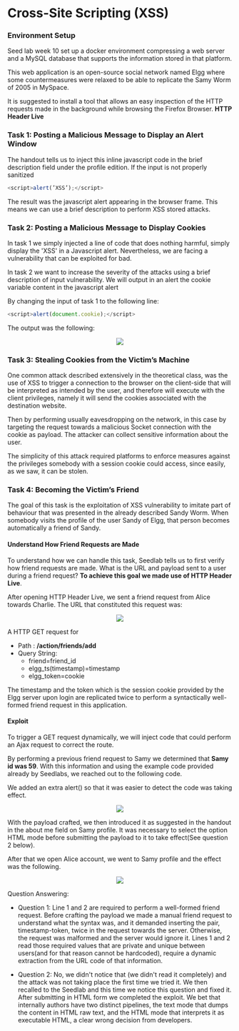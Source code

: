 # Cross-Site Scripting (XSS)

### Environment Setup

Seed lab week 10 set up a docker environment compressing a web server and a MySQL database that supports the information stored in that platform.

This web application is an open-source social network named Elgg where some countermeasures were relaxed to be able to replicate the Samy Worm of 2005 in MySpace.

It is suggested to install a tool that allows an easy inspection of the HTTP requests made in the background while browsing the Firefox Browser. **HTTP Header Live**


### Task 1: Posting a Malicious Message to Display an Alert Window

The handout tells us to inject this inline javascript code in the brief description field under the profile edition. If the input is not properly sanitized

```javascript
<script>alert(’XSS’);</script>
```

The result was the javascript alert appearing in the browser frame. This means we can use a brief description to perform XSS stored attacks.

### Task 2: Posting a Malicious Message to Display Cookies

In task 1 we simply injected a line of code that does nothing harmful, simply display the 'XSS' in a Javascript alert. Nevertheless, we are facing a vulnerability that can be exploited for bad.

In task 2 we want to increase the severity of the attacks using a brief description of input vulnerability. We will output in an alert the cookie variable content in the javascript alert

By changing the input of task 1 to the following line:
```javascript
<script>alert(document.cookie);</script>
```

The output was the following:
<div style="text-align:center">
    
![](https://i.imgur.com/P7fS4jt.png)

</div>

### Task 3: Stealing Cookies from the Victim’s Machine

One common attack described extensively in the theoretical class, was the use of XSS to trigger a connection to the browser on the client-side that will be interpreted as intended by the user, and therefore will execute with the client privileges, namely it will send the cookies associated with the destination website.

Then by performing usually eavesdropping on the network, in this case by targeting the request towards a malicious Socket connection with the cookie as payload. The attacker can collect sensitive information about the user.

The simplicity of this attack required platforms to enforce measures against the privileges somebody with a session cookie could access, since easily, as we saw, it can be stolen.


### Task 4: Becoming the Victim’s Friend


The goal of this task is the exploitation of XSS vulnerability to imitate part of behaviour that was presented in the already described Sandy Worm. When somebody visits the profile of the user Sandy of Elgg, that person becomes automatically a friend of Sandy.

#### Understand How Friend Requests are Made

To understand how we can handle this task, Seedlab tells us to first verify how friend requests are made. What is the URL and payload sent to a user during a friend request? **To achieve this goal we made use of HTTP Header Live**.

After opening HTTP Header Live, we sent a friend request from Alice towards Charlie. The URL that constituted this request was:

<div style="text-align:center">
    
![](https://i.imgur.com/HOIePD2.png)

</div>

A HTTP GET request for 

* Path : **/action/friends/add**
* Query String:
    * friend=friend_id
    * elgg_ts(timestamp)=timestamp
    * elgg_token=cookie


The timestamp and the token which is the session cookie provided by the Elgg server upon login are replicated twice to perform a syntactically well-formed friend request in this application.

#### Exploit

To trigger a GET request dynamically, we will inject code that could perform an Ajax request to correct the route. 

By performing a previous friend request to Samy we determined that **Samy id was 59**. With this information and using the example code provided already by Seedlabs, we reached out to the following code.

We added an extra alert() so that it was easier to detect the code was taking effect.

<div style="text-align:center">
    
![](https://i.imgur.com/ka29hoz.png)

</div>

With the payload crafted, we then introduced it as suggested in the handout in the about me field on Samy profile. It was necessary to select the option HTML mode before submitting the payload to it to take effect(See question 2 below).

After that we open Alice account, we went to Samy profile and the effect was the following.
<div style="text-align:center">
    
![](https://i.imgur.com/9RyDexF.png)

</div>


Question Answering:

* Question 1: Line 1 and 2 are required to perform a well-formed friend request. Before crafting the payload we made a manual friend request to understand what the syntax was, and it demanded inserting the pair, timestamp-token, twice in the request towards the server. Otherwise, the request was malformed and the server would ignore it. Lines 1 and 2 read those required values that are private and unique between users(and for that reason cannot be hardcoded), require a dynamic extraction from the URL code of that information.


* Question 2: No, we didn't notice that (we didn't read it completely) and the attack was not taking place the first time we tried it. We then recalled to the Seedlab and this time we notice this question and fixed it. After submitting in HTML form we completed the exploit. We bet that internally authors have two distinct pipelines, the text mode that dumps the content in HTML raw text, and the HTML mode that interprets it as executable HTML, a clear wrong decision from developers.
